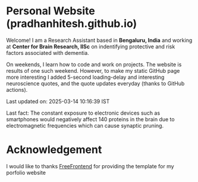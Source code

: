 # Personal Website (pradhanhitesh.github.io)
Welcome! I am a Research Assistant based in <b>Bengaluru, India</b> and working at <b>Center for Brain Research, IISc</b> on indentifying protective and risk factors associated with dementia.

On weekends, I learn how to code and work on projects. The website is results of one such weekend. However, to make my static GitHub page more interesting I added 5-second loading-delay and interesting neuroscience quotes, and the quote updates everyday (thanks to GitHub actions).

Last updated on: 2025-03-14 10:16:39 IST

Last fact: The constant exposure to electronic devices such as smartphones would negatively affect 140 proteins in the brain due to electromagnetic frequencies which can cause synaptic pruning.

# Acknowledgement
I would like to thanks <a href="https://freefrontend.com/">FreeFrontend</a> for providing the template for my porfolio website 